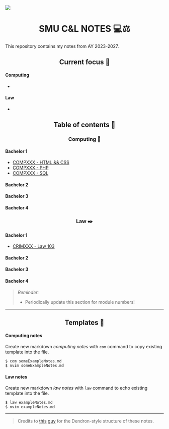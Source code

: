 ![](https://user-images.githubusercontent.com/117062305/230006500-b6b862da-7263-4012-88ec-8506328541a5.png)

<h1 align="center">SMU C&L NOTES 💻⚖️</h1>

This repository contains my notes from AY 2023-2027.

<h2 align="center">Current focus 📌</h2>

#### Computing

*

#### Law

*

<h2 align="center">Table of contents 📑</h2>

<h3 align="center">Computing 💽</h3>

<h4>Bachelor 1</h4>

* [COMPXXX - HTML && CSS](bach1.htmlcss.md)
* [COMPXXX - PHP](bach1.php.md)
* [COMPXXX - SQL](bach1.sql.md)

<h4>Bachelor 2</h4>

<h4>Bachelor 3</h4>

<h4>Bachelor 4</h4>

<h3 align="center">Law ✒️</h3>

<h4>Bachelor 1</h4>

* [CRIMXXX - Law 103](bach1.crim.law-103.md)

<h4>Bachelor 2</h4>

<h4>Bachelor 3</h4>

<h4>Bachelor 4</h4>

> *Reminder:*
>
> * Periodically update this section for module numbers!

---

<h2 align="center">Templates 🥮</h2>

#### Computing notes

Create new markdown *computing notes* with `com` command to copy existing template into the file.

```console
$ com someExampleNotes.md
$ nvim someExampleNotes.md
```

#### Law notes

Create new markdown *law notes* with `law` command to echo existing template into the file.

```console
$ law exampleNotes.md
$ nvim exampleNotes.md
```

---

> Credits to [this](https://forum.obsidian.md/t/dendron-style-notes-in-obsidian/47291) [guy](https://www.kevinslin.com/notes/3dd58f62-fee5-4f93-b9f1-b0f0f59a9b64/) for the Dendron-style structure of these notes.

